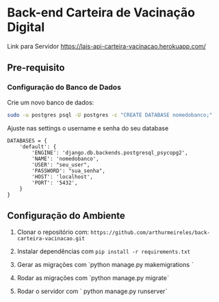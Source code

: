 # Back-end Carteira de Vacinação Digital

Link para Servidor https://lais-api-carteira-vacinacao.herokuapp.com/

## Pre-requisito

### Configuração do Banco de Dados

Crie um novo banco de dados:

```sh
sudo -u postgres psql -U postgres -c "CREATE DATABASE nomedobanco;"
```

Ajuste nas settings o username e senha do seu database

```
DATABASES = {
    'default': {
        'ENGINE': 'django.db.backends.postgresql_psycopg2',
        'NAME': 'nomedobanco',
        'USER': "seu_user",
        'PASSWORD': "sua_senha",
        'HOST': 'localhost',
        'PORT': '5432',
    }
}
```


## Configuração do Ambiente

1. Clonar o repositório com: `https://github.com/arthurmeireles/back-carteira-vacinacao.git`

2. Instalar dependências com `pip install -r requirements.txt`
3. Gerar as migrações com `python manage.py makemigrations ˋ
4. Rodar as migrações com  `python manage.py migrateˋ
5. Rodar o servidor com ` python manage.py runserverˋ

